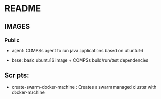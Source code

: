 # README

## IMAGES


### Public
* agent: COMPSs agent to run java applications based on ubuntu16

* base: basic ubuntu16 image + COMPSs build/run/test dependencies

## Scripts:

* create-swarm-docker-machine : Creates a swarm managed cluster with docker-machine
